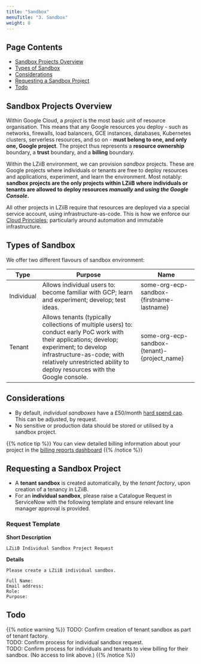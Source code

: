 ```yaml
---
title: "Sandbox"
menuTitle: "3. Sandbox"
weight: 8
---
```


## Page Contents

- [Sandbox Projects Overview](#sandbox-projects-overview)
- [Types of Sandbox](#types-of-sandbox)
- [Considerations](#considerations)
- [Requesting a Sandbox Project](#requesting-a-sandbox-project)
- [Todo](#todo)

## Sandbox Projects Overview

Within Google Cloud, a _project_ is the most basic unit of resource organisation.  This means that any Google resources you deploy - such as networks, firewalls, load balancers, GCE instances, databases, Kubernetes clusters, serverless resources, and so on - **must belong to one, and only one, Google project**.  The project thus represents a **resource ownership** boundary, a **trust** boundary, and a **billing** boundary.

Within the LZiiB environment, we can provision _sandbox_ projects. These are Google projects where individuals or tenants are free to deploy resources and applications, experiment, and learn the environment. Most notably: **sandbox projects are the only projects within LZiiB where individuals or tenants are allowed to deploy resources _manually_ and _using the Google Console_.** 

All other projects in LZiiB require that resources are deployed via a special service account, using infrastructure-as-code. This is how we enforce our [Cloud Principles](/cloud-first/cloud-principles); particularly around automation and immutable infrastructure. 

## Types of Sandbox

We offer two different flavours of sandbox environment:

|Type|Purpose|Name|
|----|-------|----|
|Individual|Allows individual users to: become familiar with GCP; learn and experiment; develop; test ideas.|some-org-ecp-sandbox-{firstname-lastname} 
|Tenant|Allows tenants (typically collections of multiple users) to: conduct early PoC work with their applications; develop; experiment; to develop infrastructure-as-code; with relatively unrestricted ability to deploy resources with the Google console.|some-org-ecp-sandbox-{tenant}-{project_name}|

## Considerations

- By default, _individual sandboxes_ have a £50/month [hard spend cap](/LZiiB/cost-management#hard-cap-budgets). This can be adjusted, by request.
- No sensitive or production data should be stored or utilised by a sandbox project.

{{% notice tip %}}
You can view detailed billing information about your project in the [billing reports dashboard](https://console.cloud.google.com/billing/016BD9-AA78AE-E9E47C/reports?organizationId=1056188278627&orgonly=true)
{{% /notice %}}

## Requesting a Sandbox Project

- A **tenant sandbox** is created automatically, by the _tenant factory_, upon creation of a tenancy in LZiiB.
- For an **individual sandbox**, please raise a Catalogue Request in ServiceNow with the following template and ensure relevant line manager approval is provided.

### Request Template

**Short Description** 

```text
LZiiB Individual Sandbox Project Request 
```

**Details**

```text
Please create a LZiiB individual sandbox.

Full Name:
Email address:
Role: 
Purpose:
```

## Todo

{{% notice warning %}}
TODO: Confirm creation of tenant sandbox as part of tenant factory. \
TODO: Confirm process for individual sandbox request. \
TODO: Confirm process for individuals and tenants to view billing for their sandbox. (No access to link above.)
{{% /notice %}}